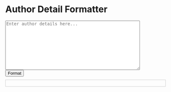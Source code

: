 <!DOCTYPE html>
<html>
<head>
  <title>Author Detail Formatter</title>
  <style>
    #output-div {
      border: 1px solid #ccc;
      padding: 10px;
      margin-top: 10px;
    }
    table {
      width: 100%;
      border-collapse: collapse;
      margin-top: 10px;
    }
    table, th, td {
      border: 1px solid black;
      padding: 8px;
      text-align: left;
    }
    th {
      background-color: #f2f2f2;
    }
  </style>
</head>
<body>
  <h1>Author Detail Formatter</h1>
  <textarea id="input-textarea" rows="10" cols="50" placeholder="Enter author details here..."></textarea>
  <br>
  <button onclick="formatAuthorDetails()">Format</button>
  <div id="output-div"></div>

  <script>
    function formatAuthorDetails() {
      const inputTextarea = document.getElementById('input-textarea');
      const outputDiv = document.getElementById('output-div');
    
      const inputText = inputTextarea.value;
    
      // Split the input text into individual author details
      const authorDetails = inputText.split(/\n\s*\n/); // Split by empty lines with optional spaces
    
      let output = "";
      for (const detail of authorDetails) {
        // Process each author detail using the existing logic
        const formattedDetail = processAuthorDetail(detail);
        output += formattedDetail + "<br>"; // Add a newline after each formatted detail
      }
    
      function processAuthorDetail(detail) {
        // Regular expressions to extract fields
        const nameRegex = /^(.*?)\s/;
        const scopusIdRegex = /https:\/\/www.scopus\.com\/authid\/detail\.uri\?authorId=(\d+)/;
        const affiliationRegex = /(?:Energy School|Key Laboratory of Western Mines and Hazards Prevention).*?\bXi'an\b.*?(\d{6})/;
        const emailRegex = /\b\S+@\S+\.\S+\b/;
    
        // Parse the detail and extract fields
        const nameMatch = detail.match(nameRegex);
        const scopusIdMatch = detail.match(scopusIdRegex);
        const affiliationMatches = detail.matchAll(affiliationRegex);
        const emailMatch = detail.match(emailRegex);
    
        // Create a formatted output string
        let formattedDetail = "<table>\n";
        formattedDetail += "<tr><th>Field</th><th>Value</th></tr>\n";
        if (nameMatch) {
          formattedDetail += `<tr><td>Name</td><td>${nameMatch[1]}</td></tr>\n`;
        }
        if (scopusIdMatch) {
          formattedDetail += `<tr><td>Scopus ID URL</td><td><a href="${scopusIdMatch[0]}">${scopusIdMatch[0]}</a></td></tr>\n`;
        }
        for (const affiliationMatch of affiliationMatches) {
          formattedDetail += `<tr><td>Affiliation</td><td>${affiliationMatch[0]}</td></tr>\n`;
        }
        if (emailMatch) {
          formattedDetail += `<tr><td>Email</td><td>${emailMatch[0]}</td></tr>\n`;
        }
        formattedDetail += "</table>";
    
        return formattedDetail;
      }
    
      // Update the output div
      outputDiv.innerHTML = output;
    }
  </script>
</body>
</html>
